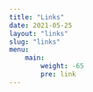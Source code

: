```yaml
---
title: "Links"
date: 2021-05-25
layout: "links"
slug: "links"
menu:
    main:
        weight: -65
        pre: link
---
```

